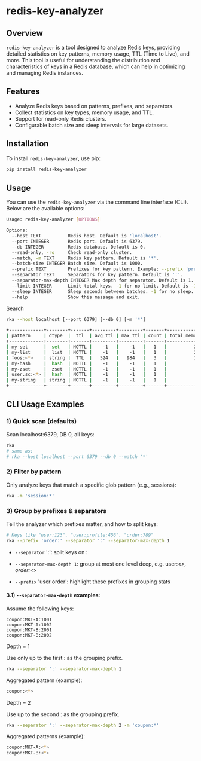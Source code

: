 # redis-key-analyzer

## Overview

`redis-key-analyzer` is a tool designed to analyze Redis keys, providing detailed statistics on key patterns, memory usage, TTL (Time to Live), and more. This tool is useful for understanding the distribution and characteristics of keys in a Redis database, which can help in optimizing and managing Redis instances.

## Features

- Analyze Redis keys based on patterns, prefixes, and separators.
- Collect statistics on key types, memory usage, and TTL.
- Support for read-only Redis clusters.
- Configurable batch size and sleep intervals for large datasets.

## Installation

To install `redis-key-analyzer`, use pip:

```bash
pip install redis-key-analyzer
```

## Usage

You can use the `redis-key-analyzer` via the command line interface (CLI). Below are the available options:

```bash
Usage: redis-key-analyzer [OPTIONS]

Options:
  --host TEXT          Redis host. Default is 'localhost'.
  --port INTEGER       Redis port. Default is 6379.
  --db INTEGER         Redis database. Default is 0.
  --read-only, -ro     Check read-only cluster.
  --match, -m TEXT     Redis key pattern. Default is '*'.
  --batch-size INTEGER Batch size. Default is 1000.
  --prefix TEXT        Prefixes for key pattern. Example: --prefix 'prefix1 prefix2'.
  --separator TEXT     Separators for key pattern. Default is ':'.
  --separator-max-depth INTEGER Max depth for separator. Default is 1.
  --limit INTEGER      Limit total keys. -1 for no limit. Default is -1.
  --sleep INTEGER      Sleep seconds between batches. -1 for no sleep. Default is -1.
  --help               Show this message and exit.
```

Search 

```bash
rka --host localhost [--port 6379] [--db 0] [-m '*']

+-------------+--------+-------+---------+---------+-------+--------------+-----------+------------+------------+----------+----------+--------------+
| pattern     | dtype  |  ttl  | avg_ttl | max_ttl | count | total_memory | memory_hu | memory_avg | memory_max | size_avg | size_max | key(max_ttl) |
+-------------+--------+-------+---------+---------+-------+--------------+-----------+------------+------------+----------+----------+--------------+
| my-set      |  set   | NOTTL |    -1   |    -1   |   1   |          272 |  272.0  B |    272     |    272     |    3     |    3     | my-set       |
| my-list     |  list  | NOTTL |    -1   |    -1   |   1   |          223 |  223.0  B |    223     |    223     |    14    |    14    | my-list      |
| foos:<*>    | string |  TTL  |   524   |   984   |   3   |          183 |  183.0  B |     61     |     61     |    3     |    3     | foos:123     |
| my-hash     |  hash  | NOTTL |    -1   |    -1   |   1   |           87 |   87.0  B |     87     |     87     |    2     |    2     | my-hash      |
| my-zset     |  zset  | NOTTL |    -1   |    -1   |   1   |           83 |   83.0  B |     83     |     83     |    2     |    2     | my-zset      |
| user.sc:<*> |  hash  | NOTTL |    -1   |    -1   |   1   |           75 |   75.0  B |     75     |     75     |    1     |    1     | user.sc:123  |
| my-string   | string | NOTTL |    -1   |    -1   |   1   |           61 |   61.0  B |     61     |     61     |    3     |    3     | my-string    |
+-------------+--------+-------+---------+---------+-------+--------------+-----------+------------+------------+----------+----------+--------------+
```

## CLI Usage Examples
### 1) Quick scan (defaults)

Scan localhost:6379, DB 0, all keys:
```bash
rka
# same as:
# rka --host localhost --port 6379 --db 0 --match '*'
```

### 2) Filter by pattern

Only analyze keys that match a specific glob pattern (e.g., sessions):

```bash
rka -m 'session:*'
```

### 3) Group by prefixes & separators

Tell the analyzer which prefixes matter, and how to split keys:

```bash
# Keys like "user:123", "user:profile:456", "order:789"
rka --prefix 'order:' --separator ':' --separator-max-depth 1
```
- `--separator` ':': split keys on :

- `--separator-max-depth 1`: group at most one level deep, e.g. user:<*>, order:<*>

- `--prefix` 'user order': highlight these prefixes in grouping stats

#### 3.1)  `--separator-max-depth` examples:

Assume the following keys:

```text
coupon:MKT-A:1001
coupon:MKT-A:1002
coupon:MKT-B:2001
coupon:MKT-B:2002
```
Depth = 1

Use only up to the first : as the grouping prefix.

```bash
rka --separator ':' --separator-max-depth 1
```
Aggregated pattern (example):
```bash
coupon:<*>
```

Depth = 2

Use up to the second : as the grouping prefix.

```bash
rka --separator ':' --separator-max-depth 2 -m 'coupon:*'
```

Aggregated patterns (example):
```bash
coupon:MKT-A:<*>
coupon:MKT-B:<*>
```
